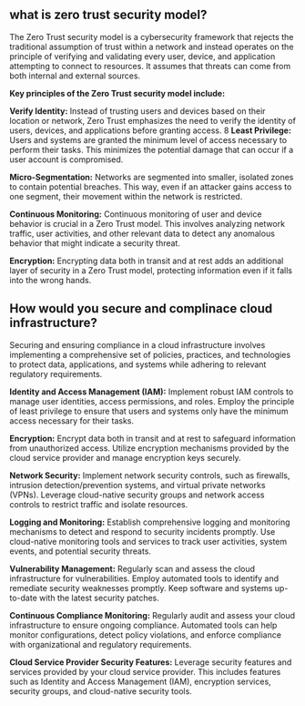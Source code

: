 
## what is zero trust security model?
The Zero Trust security model is a cybersecurity framework that rejects the traditional assumption of trust within a network and instead operates on the principle of verifying and validating every user, device, and application attempting to connect to resources. It assumes that threats can come from both internal and external sources.

**Key principles of the Zero Trust security model include:**

**Verify Identity:** Instead of trusting users and devices based on their location or network, Zero Trust emphasizes the need to verify the identity of users, devices, and applications before granting access.
8
**Least Privilege:** Users and systems are granted the minimum level of access necessary to perform their tasks. This minimizes the potential damage that can occur if a user account is compromised.

**Micro-Segmentation:** Networks are segmented into smaller, isolated zones to contain potential breaches. This way, even if an attacker gains access to one segment, their movement within the network is restricted.

**Continuous Monitoring:** Continuous monitoring of user and device behavior is crucial in a Zero Trust model. This involves analyzing network traffic, user activities, and other relevant data to detect any anomalous behavior that might indicate a security threat.

**Encryption:** Encrypting data both in transit and at rest adds an additional layer of security in a Zero Trust model, protecting information even if it falls into the wrong hands.

## How would you secure and complinace cloud infrastructure?
Securing and ensuring compliance in a cloud infrastructure involves implementing a comprehensive set of policies, practices, and technologies to protect data, applications, and systems while adhering to relevant regulatory requirements.

**Identity and Access Management (IAM):** Implement robust IAM controls to manage user identities, access permissions, and roles. Employ the principle of least privilege to ensure that users and systems only have the minimum access necessary for their tasks.

**Encryption:** Encrypt data both in transit and at rest to safeguard information from unauthorized access. Utilize encryption mechanisms provided by the cloud service provider and manage encryption keys securely.

**Network Security:** Implement network security controls, such as firewalls, intrusion detection/prevention systems, and virtual private networks (VPNs). Leverage cloud-native security groups and network access controls to restrict traffic and isolate resources.

**Logging and Monitoring:** Establish comprehensive logging and monitoring mechanisms to detect and respond to security incidents promptly. Use cloud-native monitoring tools and services to track user activities, system events, and potential security threats.

**Vulnerability Management:** Regularly scan and assess the cloud infrastructure for vulnerabilities. Employ automated tools to identify and remediate security weaknesses promptly. Keep software and systems up-to-date with the latest security patches.

**Continuous Compliance Monitoring:** Regularly audit and assess your cloud infrastructure to ensure ongoing compliance. Automated tools can help monitor configurations, detect policy violations, and enforce compliance with organizational and regulatory requirements.

**Cloud Service Provider Security Features:** Leverage security features and services provided by your cloud service provider. This includes features such as Identity and Access Management (IAM), encryption services, security groups, and cloud-native security tools.


